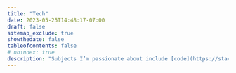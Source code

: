 ```yaml
---
title: "Tech"
date: 2023-05-25T14:48:17-07:00
draft: false
sitemap_exclude: true
showthedate: false
tableofcontents: false
# noindex: true
description: "Subjects I’m passionate about include [code](https://stackoverflow.com/users/265324/donald-jenkins)**, good** [web design](https://dribbble.com/donaldjenkins), Net neutrality, and avoiding government interference in the Internet. I write a lot about  Apple-related stuff, blogging techniques and trends in social networks."
---
```


